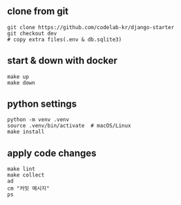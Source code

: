 ## clone from git
```shell
git clone https://github.com/codelab-kr/django-starter
git checkout dev
# copy extra files(.env & db.sqlite3)
```

## start & down with docker
```shell
make up
make down
```

## python settings
```shell
python -m venv .venv
source .venv/bin/activate  # macOS/Linux
make install
```

## apply code changes
```shell
make lint
make collect
ad
cm "커밋 메시지"
ps
```
